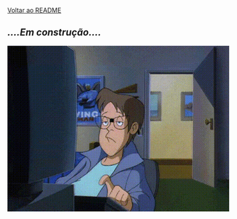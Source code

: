 [Voltar ao README](/README.md/)

## _....Em construção...._

![](Imagens/Construcao.gif "Trabalhando duro nisso")